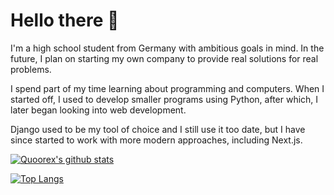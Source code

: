 # Hello there 👋

I'm a high school student from Germany with ambitious goals in mind.
In the future, I plan on starting my own company to provide real solutions for real problems.

I spend part of my time learning about programming and computers.
When I started off, I used to develop smaller programs using Python,
after which, I later began looking into web development.

Django used to be my tool of choice
and I still use it too date,
but I have since started to work with more modern approaches,
including Next.js.

[![Quoorex's github stats](https://github-readme-stats.vercel.app/api?username=quoorex&theme=radical&count_private=true&show_icons=true)](https://github.com/anuraghazra/github-readme-stats)

[![Top Langs](https://github-readme-stats.vercel.app/api/top-langs/?username=quoorex&theme=radical&count_private=true&layout=compact)](https://github.com/anuraghazra/github-readme-stats)
